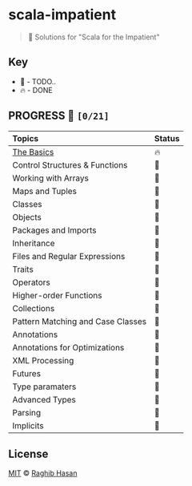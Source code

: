 #  scala-impatient

> 🤺 Solutions for "Scala for the Impatient"


## Key

*   🚧 - TODO..
*   🔥 - DONE

## PROGRESS 🚀 `[0/21]`

| Topics  | Status |
| :--- | :--- |
| [The Basics](./solutions/the-basics) | 🔥 |
| Control Structures & Functions | 🚧 |
| Working with Arrays | 🚧 |
| Maps and Tuples | 🚧 |
| Classes | 🚧 |
| Objects | 🚧 |
| Packages and Imports | 🚧 |
| Inheritance | 🚧 |
| Files and Regular Expressions| 🚧 |
| Traits | 🚧 |
| Operators | 🚧 |
| Higher-order Functions | 🚧 |
| Collections | 🚧 |
| Pattern Matching and Case Classes | 🚧 |
| Annotations | 🚧 |
| Annotations for Optimizations | 🚧 |
| XML Processing | 🚧 |
| Futures | 🚧 |
| Type paramaters | 🚧 |  
| Advanced Types | 🚧 |
| Parsing | 🚧 |
| Implicits | 🚧 |


## License
[MIT](./license) © [Raghib Hasan](http://raghibm.com/)
